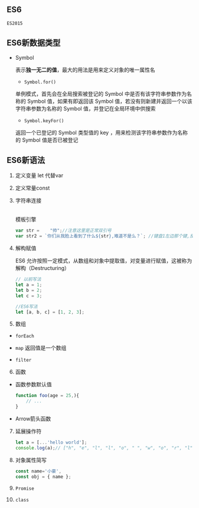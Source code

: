 ## ES6

```ES2015```

## ES6新数据类型

* Symbol

    表示**独一无二的值**，最大的用法是用来定义对象的唯一属性名

    * ```Symbol.for()```

    单例模式，首先会在全局搜索被登记的 Symbol 中是否有该字符串参数作为名称的 Symbol 值，如果有即返回该 Symbol 值，若没有则新建并返回一个以该字符串参数为名称的 Symbol 值，并登记在全局环境中供搜索

    * ```Symbol.keyFor()```

    返回一个已登记的 Symbol 类型值的 key ，用来检测该字符串参数作为名称的 Symbol 值是否已被登记

## ES6新语法

1. 定义变量 let 代替var

2. 定义常量const


3. 字符串连接

    <br>模板引擎

    ```javascript
    var str =    "帅";//注意这里是正常双引号
    var str2 = `你们从我脸上看到了什么${str},难道不是么？`; //键盘1左边那个键,反引号
    ```

4. 解构赋值

    ES6 允许按照一定模式，从数组和对象中提取值，对变量进行赋值，这被称为解构（Destructuring）

    ```javascript
    // 以前写法
    let a = 1;
    let b = 2;
    let c = 3;

    //ES6写法
    let [a, b, c] = [1, 2, 3];


    ```


5. 数组

* ```forEach```

* ```map``` 返回值是一个数组

* ```filter```

6. 函数

* 函数参数默认值

    ```javascript
    function foo(age = 25,){ 
        // ...
    }
    ```
* Arrow箭头函数

7. 延展操作符

    ```javascript
    let a = [...'hello world']; 
    console.log(a);// ["h", "e", "l", "l", "o", " ", "w", "o", "r", "l", "d"]
    ```

8. 对象属性简写

    ```javascript
    const name='小豪',
    const obj = { name };
    ```
9. ```Promise```

10. ```class```